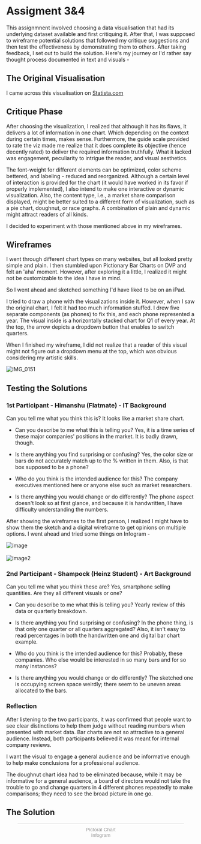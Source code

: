 
# Assigment 3&4

This assignmnent involved choosing a data visualisation that had its underlying dataset available and first critiquing it. After that, I was supposed to wireframe potential solutions that followed my critique suggestions and then test the effectiveness by demonstrating them to others. After taking feedback, I set out to build the solution. Here's my journey or I'd rather say thought process documented in text and visuals -

## The Original Visualisation

I came across this visualisation on [Statista.com](https://www.statista.com/statistics/620805/smartphone-sales-market-share-in-the-us-by-vendor/)




## Critique Phase

After choosing the visualization, I realized that although it has its flaws, it delivers a lot of information in one chart. Which depending on the context during certain times, makes sense. Furthermore, the guide scale provided to rate the viz made me realize that it does complete its objective (hence decently rated) to deliver the required information truthfully.  What it lacked was engagement, peculiarity to intrigue the reader, and visual aesthetics. 

The font-weight for different elements can be optimized, color scheme bettered, and labeling - reduced and reorganized. Although a certain level of interaction is provided for the chart (it would have worked in its favor if properly implemented), I also intend to make one interactive or dynamic visualization. Also, the content type, i.e., a market share comparison displayed, might be better suited to a different form of visualization, such as a pie chart, doughnut, or race graphs. A combination of plain and dynamic might attract readers of all kinds.

I decided to experiment with those mentioned above in my wireframes.

## Wireframes

I went through different chart types on many websites, but all looked pretty simple and plain. I then stumbled upon Pictionary Bar Charts on DVP and felt an 'aha' moment. However, after exploring it a little, I realized it might not be customizable to the idea I have in mind. 

So I went ahead and sketched something I'd have liked to be on an iPad.

I tried to draw a phone with the visualizations inside it. However, when I saw the original chart, I felt it had too much information stuffed. I drew five separate components (as phones) to fix this, and each phone represented a year. The visual inside is a horizontally stacked chart for Q1 of every year. At the top, the arrow depicts a dropdown button that enables to switch quarters.

When I finished my wireframe, I did not realize that a reader of this visual might not figure out a dropdown menu at the top, which was obvious considering my artistic skills. 

![IMG_0151](https://user-images.githubusercontent.com/83753036/134093877-749f0318-b03b-4425-bf62-8c271a324560.jpg)


## Testing the Solutions

### 1st Participant - Himanshu (Flatmate) - IT Background

Can you tell me what you think this is?
	It looks like a market share chart.

- Can you describe to me what this is telling you?
	Yes, it is a time series of these major companies' positions in the market. It is badly drawn, though.

- Is there anything you find surprising or confusing?
	Yes, the color size or bars do not accurately match up to the % written in them. Also, is that box supposed to be a phone? 

- Who do you think is the intended audience for this?
	The company executives mentioned here or anyone else such as market researchers.

- Is there anything you would change or do differently?
	The phone aspect doesn't look so at first glance, and because it is handwritten, I have difficulty understanding the numbers.


After showing the wireframes to the first person, I realized I might have to show them the sketch and a digital wireframe to get opinions on multiple options. I went ahead and tried some things on Infogram - 

![image](https://user-images.githubusercontent.com/83753036/134093948-a4d30692-6365-46ea-9d4c-6d6e39d99a1a.png)<br><br>
![image2](https://user-images.githubusercontent.com/83753036/134093949-bf33a81b-5cb4-40fe-b811-682e63cb1430.png)



### 2nd Participant - Shampock (Heinz Student) - Art Background

Can you tell me what you think these are?
	Yes, smartphone selling quantities. Are they all different visuals or one?

- Can you describe to me what this is telling you?
	Yearly review of this data or quarterly breakdown.

- Is there anything you find surprising or confusing?
	In the phone thing, is that only one quarter or all quarters aggregated? Also, it isn't easy to read percentages in both the handwritten one and digital bar chart example.

- Who do you think is the intended audience for this?
	Probably, these companies. Who else would be interested in so many bars and for so many instances?

- Is there anything you would change or do differently?
	The sketched one is occupying screen space weirdly; there seem to be uneven areas allocated to the bars.

### Reflection

After listening to the two participants, it was confirmed that people want to see clear distinctions to help them judge without reading numbers when presented with market data. Bar charts are not so attractive to a general audience. Instead, both participants believed it was meant for internal company reviews.

I want the visual to engage a general audience and be informative enough to help make conclusions for a  professional audience.

The doughnut chart idea had to be eliminated because, while it may be informative for a general audience, a board of directors would not take the trouble to go and change quarters in 4 different phones repeatedly to make comparisons; they need to see the broad picture in one go.

## The Solution


<script id="infogram_0_e27d0554-bc7a-4f28-a3f0-22cfec220eee" title="Pictoral Chart" src="https://e.infogram.com/js/dist/embed.js?FEL" type="text/javascript"></script><div style="padding:8px 0;font-family:Arial!important;font-size:13px!important;line-height:15px!important;text-align:center;border-top:1px solid #dadada;margin:0 30px"><a href="https://infogram.com/e27d0554-bc7a-4f28-a3f0-22cfec220eee" style="color:#989898!important;text-decoration:none!important;" target="_blank">Pictoral Chart</a><br><a href="https://infogram.com" style="color:#989898!important;text-decoration:none!important;" target="_blank" rel="nofollow">Infogram</a></div>




